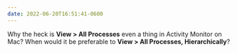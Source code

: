```yaml
---
date: 2022-06-20T16:51:41-0600
---
```


Why the heck is **View > All Processes** even a thing in Activity Monitor on Mac? When would it be preferable to **View > All Processes, Hierarchically**?